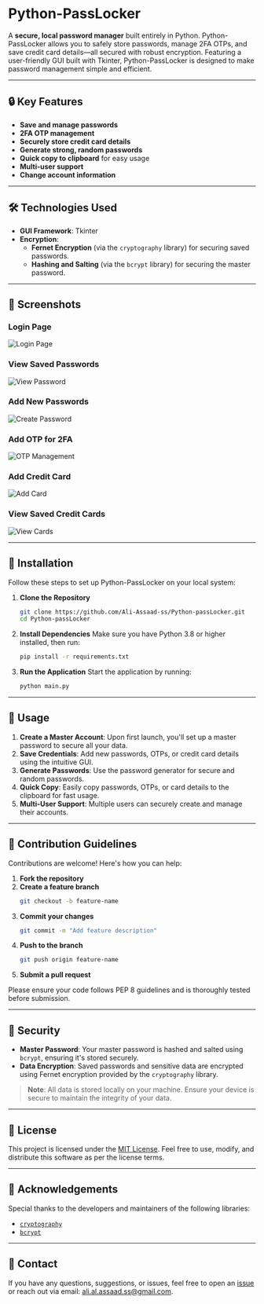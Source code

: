 # Python-PassLocker

A **secure, local password manager** built entirely in Python. Python-PassLocker allows you to safely store passwords, manage 2FA OTPs, and save credit card details—all secured with robust encryption. Featuring a user-friendly GUI built with Tkinter, Python-PassLocker is designed to make password management simple and efficient.

---

## 🔒 Key Features

- **Save and manage passwords**  
- **2FA OTP management**  
- **Securely store credit card details**  
- **Generate strong, random passwords**  
- **Quick copy to clipboard** for easy usage  
- **Multi-user support**  
- **Change account information**  

---

## 🛠️ Technologies Used

- **GUI Framework**: Tkinter  
- **Encryption**:  
  - **Fernet Encryption** (via the `cryptography` library) for securing saved passwords.  
  - **Hashing and Salting** (via the `bcrypt` library) for securing the master password.  

---

## 📸 Screenshots

### Login Page  
![Login Page](images/Capture.JPG)

### View Saved Passwords  
![View Password](images/Capture1.JPG)

### Add New Passwords  
![Create Password](images/Capture2.JPG)

### Add OTP for 2FA  
![OTP Management](images/Capture3.JPG)

### Add Credit Card  
![Add Card](images/Capture4.JPG)

### View Saved Credit Cards  
![View Cards](images/Capture5.JPG)

---

## 🚀 Installation

Follow these steps to set up Python-PassLocker on your local system:

1. **Clone the Repository**
   ```bash
   git clone https://github.com/Ali-Assaad-ss/Python-passLocker.git
   cd Python-passLocker
   ```

2. **Install Dependencies**
   Make sure you have Python 3.8 or higher installed, then run:
   ```bash
   pip install -r requirements.txt
   ```

3. **Run the Application**
   Start the application by running:
   ```bash
   python main.py
   ```

---

## 📝 Usage

1. **Create a Master Account**: Upon first launch, you'll set up a master password to secure all your data.  
2. **Save Credentials**: Add new passwords, OTPs, or credit card details using the intuitive GUI.  
3. **Generate Passwords**: Use the password generator for secure and random passwords.  
4. **Quick Copy**: Easily copy passwords, OTPs, or card details to the clipboard for fast usage.  
5. **Multi-User Support**: Multiple users can securely create and manage their accounts.

---

## 🤝 Contribution Guidelines

Contributions are welcome! Here's how you can help:  

1. **Fork the repository**  
2. **Create a feature branch**  
   ```bash
   git checkout -b feature-name
   ```
3. **Commit your changes**  
   ```bash
   git commit -m "Add feature description"
   ```
4. **Push to the branch**  
   ```bash
   git push origin feature-name
   ```
5. **Submit a pull request**

Please ensure your code follows PEP 8 guidelines and is thoroughly tested before submission.

---

## 🔐 Security

- **Master Password**: Your master password is hashed and salted using `bcrypt`, ensuring it's stored securely.  
- **Data Encryption**: Saved passwords and sensitive data are encrypted using Fernet encryption provided by the `cryptography` library.  

> **Note**: All data is stored locally on your machine. Ensure your device is secure to maintain the integrity of your data.

---

## 📜 License

This project is licensed under the [MIT License](LICENSE). Feel free to use, modify, and distribute this software as per the license terms.

---

## 🌟 Acknowledgements

Special thanks to the developers and maintainers of the following libraries:
- [`cryptography`](https://github.com/pyca/cryptography)  
- [`bcrypt`](https://github.com/pyca/bcrypt)  

---

## 📧 Contact

If you have any questions, suggestions, or issues, feel free to open an [issue](https://github.com/Ali-Assaad-ss/Python-passLocker/issues) or reach out via email: ali.al.assaad.ss@gmail.com.
